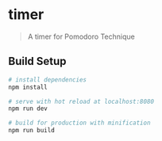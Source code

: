 # timer

> A timer for Pomodoro Technique

## Build Setup

``` bash
# install dependencies
npm install

# serve with hot reload at localhost:8080
npm run dev

# build for production with minification
npm run build
```
